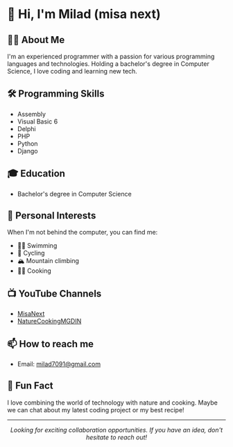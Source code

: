 # 👋 Hi, I'm Milad (misa next)

## 👨‍💻 About Me
I'm an experienced programmer with a passion for various programming languages and technologies. Holding a bachelor's degree in Computer Science, I love coding and learning new tech.

## 🛠️ Programming Skills
- Assembly
- Visual Basic 6
- Delphi
- PHP
- Python
- Django

## 🎓 Education
- Bachelor's degree in Computer Science

## 🌱 Personal Interests
When I'm not behind the computer, you can find me:
- 🏊‍♂️ Swimming
- 🚴 Cycling
- 🏔️ Mountain climbing
- 👨‍🍳 Cooking

## 📺 YouTube Channels
- [MisaNext](https://www.youtube.com/@misanext)
- [NatureCookingMGDIN](https://www.youtube.com/@NatureCookingMGDIN)

## 📫 How to reach me
- Email: milad7091@gmail.com

## 🌟 Fun Fact
I love combining the world of technology with nature and cooking. Maybe we can chat about my latest coding project or my best recipe!

---

<p align="center">
  <i>Looking for exciting collaboration opportunities. If you have an idea, don't hesitate to reach out!</i>
</p>
